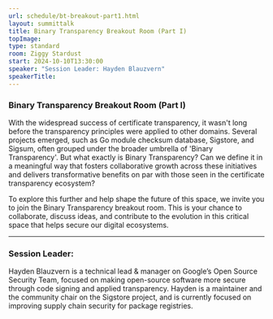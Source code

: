 ```yaml
---
url: schedule/bt-breakout-part1.html
layout: summittalk
title: Binary Transparency Breakout Room (Part I)
topImage:
type: standard
room: Ziggy Stardust
start: 2024-10-10T13:30:00
speaker: "Session Leader: Hayden Blauzvern"
speakerTitle: 
---
```


<div class="font-google font-medium">


### Binary Transparency Breakout Room (Part I)

With the widespread success of certificate transparency, it wasn't long before the transparency principles were applied to other domains. Several projects emerged, such as Go module checksum database, Sigstore, and Sigsum, often grouped under the broader umbrella of 'Binary Transparency'. But what exactly is Binary Transparency? Can we define it in a meaningful way that fosters collaborative growth across these initiatives and delivers transformative benefits on par with those seen in the certificate transparency ecosystem?

To explore this further and help shape the future of this space, we invite you to join the Binary Transparency breakout room. This is your chance to collaborate, discuss ideas, and contribute to the evolution in this critical space that helps secure our digital ecosystems. 

---

### Session Leader:

Hayden Blauzvern is a technical lead & manager on Google’s Open Source Security Team, focused on making open-source software more secure through code signing and applied transparency. Hayden is a maintainer and the community chair on the Sigstore project, and is currently focused on improving supply chain security for package registries.

</div>

